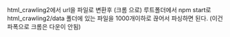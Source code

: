 html_crawling2에서 url을 파일로 변환후 (크롬 으로)
루트폴더에서 npm start로 html_crawling2/data 폴더에 있는 파일을
1000개이하로 끊어서 파싱하면 된다. (이건 파폭으로 크롬은 다운이 안됨)